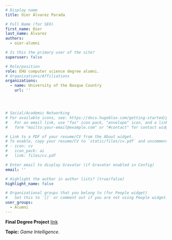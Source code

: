 ```yaml
---
# Display name
title: Oier Álvarez Parada

# Full Name (for SEO)
first_name: Oier 
last_name: Álvarez
authors:
  - oier-alumni

# Is this the primary user of the site?
superuser: false

# Role/position
role: EHU computer science degree alumni. 
# Organizations/Affiliations
organizations:
  - name: University of the Basque Country
    url: ''




# Social/Academic Networking
# For available icons, see: https://docs.hugoblox.com/getting-started/page-builder/#icons
#   For an email link, use "fas" icon pack, "envelope" icon, and a link in the
#   form "mailto:your-email@example.com" or "#contact" for contact widget.

# Link to a PDF of your resume/CV from the About widget.
# To enable, copy your resume/CV to `static/files/cv.pdf` and uncomment the lines below.
# - icon: cv
#   icon_pack: ai
#   link: files/cv.pdf

# Enter email to display Gravatar (if Gravatar enabled in Config)
email: ''

# Highlight the author in author lists? (true/false)
highlight_name: false

# Organizational groups that you belong to (for People widget)
#   Set this to `[]` or comment out if you are not using People widget.
user_groups:
  - Alumni
---
```


**Final Degree Project** [link](https://dif3dgela.github.io/projects/25-02-01-oier/)

**Topic:** *Game Intelligence*. 
